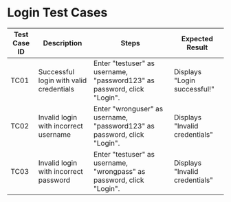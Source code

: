 # Login Test Cases

| **Test Case ID** | **Description**                               | **Steps**                                                                                   | **Expected Result**                  |
|------------------|-----------------------------------------------|---------------------------------------------------------------------------------------------|--------------------------------------|
| TC01             | Successful login with valid credentials       | Enter "testuser" as username, "password123" as password, click "Login".                    | Displays "Login successful!"         |
| TC02             | Invalid login with incorrect username         | Enter "wronguser" as username, "password123" as password, click "Login".                    | Displays "Invalid credentials"       |
| TC03             | Invalid login with incorrect password         | Enter "testuser" as username, "wrongpass" as password, click "Login".                       | Displays "Invalid credentials"       |
